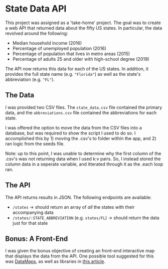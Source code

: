 # State Data API

This project was assigned as a 'take-home' project. The goal was to create a web API that returned data about the fifty US states. In particular, the data revolved around the following:

- Median household income (2016)
- Percentage of unemployed population (2016)
- Percentage of population that lives in metro areas (2015)
- Percentage of adults 25 and older with high-school degree (2019)

The API now returns this data for each of the US states. In addition, it provides the full state name (e.g. `"Florida"`) as well as the state's abbreviation (e.g. `"FL"`).

## The Data

I was provided two CSV files. The `state_data.csv` file contained the primary data, and the `abbreviations.csv` file contained the abbreviations for each state.

I was offered the option to move the data from the CSV files into a database, but was required to show the script I used to do so. I accomplished this by 1) moving the .csv's to folder within the app, and 2) ran logic from the seeds file.

Note: up to this point, I was unable to determine why the first column of the .csv's was not returning data when I used k:v pairs. So, I instead stored the column data in a seperate variable, and itterated through it as the .each loop ran.

## The API

The API returns results in JSON. The following endpoints are available:

- `/states` -> should return an array of _all_ the states with their accompanying data
- `/states/:STATE_ABBREVIATION` (e.g. `states/FL`) -> should return the data just for that state

## Bonus: A Front-End

I was given the bonus objective of creating an front-end interactive map that displays the data from the API. One possible tool suggested for this was [DataMaps](http://datamaps.github.io/), as well as libraries in [this article](https://www.hongkiat.com/blog/javascript-libraries-for-interactive-maps/).
